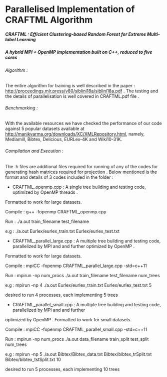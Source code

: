 # Parallelised Implementation of CRAFTML Algorithm
##### CRAFTML : Efficient Clustering-based Random Forest for Extreme Multi-label Learning 
#####  A hybrid MPI + OpenMP implementation built on C++, reduced to five cores 
###### Algorithm : 
The entire algorithm for training is well described in the paper : http://proceedings.mlr.press/v80/siblini18a/siblini18a.pdf .
The testing and the details of parallelisation is well covered in CRAFTML.pdf file .
###### Benchmarking : 
With the available resources we have checked the performance of our code against 5 popular datasets available at http://manikvarma.org/downloads/XC/XMLRepository.html, namely, Mediamill, Bibtex, Delicious, EURLex-4K and Wiki10-31K.
###### Compilation and Execution : 
The .h files are additional files required for running of any of the codes for generating hash matrices required for projection .
Below mentioned is the format and details of 3 codes included in the folder :
- CRAFTML_openmp.cpp : A single tree building and testing code, optimized by OpenMP threads .

Formatted to work for large datasets.

Compile : g++ -fopenmp CRAFTML_openmp.cpp

Run : ./a.out train_filename test_filename

e.g : ./a.out Eurlex/eurlex_train.txt Eurlex/eurlex_test.txt

- CRAFTML_parallel_large.cpp : A multiple tree building and testing code, parallelized by MPI and and further
optimized by OpenMP . 

Formatted to work for large datasets.

Compile : mpiCC -fopenmp CRAFTML_parallel_large.cpp -std=c++11

Run : mpirun -np num_procs ./a.out train_filename test_filename num_trees

e.g : mpirun -np 4 ./a.out Eurlex/eurlex_train.txt Eurlex/eurlex_test.txt 5 

desired to run 4 processes, each implementing 5 trees

- CRAFTML_parallel_small.cpp : A multiple tree building and testing code, parallelized by MPI and and further

optimized by OpenMP . Formatted to work for small datasets.

Compile : mpiCC -fopenmp CRAFTML_parallel_small.cpp -std=c++11

Run : mpirun -np num_procs ./a.out data_filename train_split test_split num_trees

e.g :  mpirun -np 5 ./a.out Bibtex/Bibtex_data.txt Bibtex/bibtex_trSplit.txt Bibtex/bibtex_tstSplit.txt 10

desired to run 5 processes, each implementing 10 trees













   
 
